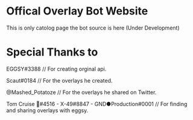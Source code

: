 # Offical Overlay Bot Website
This is only catolog page the bot source is here (Under Development)


# Special Thanks to
EGGSY#3388 // For creating orginal api.

Scaut#0184 // For the overlays he created.

@Mashed_Potatoze // For the overlays he shared on Twitter.

Tom Cruise 🐉#4516 - X-49#8847 - GND●Production#0001 // For finding and sharing overlays with eggsy.
